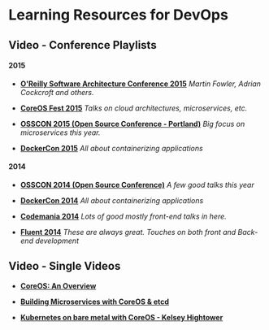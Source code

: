 
# Learning Resources for DevOps

## Video - Conference Playlists

#### 2015

* **[O'Reilly Software Architecture Conference 2015](https://www.youtube.com/playlist?list=PL055Epbe6d5aFJdvWNtTeg_UEHZEHdInE)** *Martin Fowler, Adrian Cockcroft and others.*

* **[CoreOS Fest 2015](https://www.youtube.com/playlist?list=PLlh6TqkU8kg8Ld0Zu1aRWATiqBkxseZ9g)** *Talks on cloud architectures, microservices, etc.*

* **[OSSCON 2015 (Open Source Conference - Portland)](https://www.youtube.com/playlist?list=PL055Epbe6d5YhDchEvY3O4nIuSLYyrx7K)** *Big focus on microservices this year.*

* **[DockerCon 2015](https://www.youtube.com/playlist?list=PLkA60AVN3hh94tm0_6_rGxamkuHOLr30l)** *All about containerizing applications*


#### 2014

* **[OSSCON 2014 (Open Source Conference)](https://www.youtube.com/watch?v=Co8V3VSRvYM&list=PL055Epbe6d5Y3njTzpWt0VepR1B7tcRFH)** *A few good talks this year*

* **[DockerCon 2014](https://www.youtube.com/playlist?list=PLkA60AVN3hh_CglPdPy3M_4yv_XEmXE10)** *All about containerizing applications*

* **[Codemania 2014](https://www.youtube.com/playlist?list=PLll5m4HeYPGdq5u7BQpy881CVNovtDu8B)** *Lots of good mostly front-end talks in here.*

* **[Fluent 2014](https://www.youtube.com/playlist?list=PL055Epbe6d5bab7rZ3i83OtMmD-d9uq2K)** *These are always great. Touches on both front and Back-end development*

 

## Video - Single Videos

* **[CoreOS: An Overview](https://www.youtube.com/watch?v=VF5ecG6vdN8)**

* **[Building Microservices with CoreOS & etcd](https://www.youtube.com/watch?v=5BPSnDSDnOc)**

* **[Kubernetes on bare metal with CoreOS - Kelsey Hightower](https://www.youtube.com/watch?v=9W-ngbpBSMM)**

